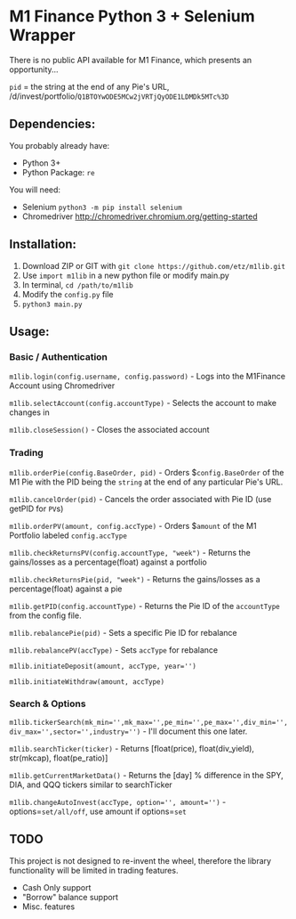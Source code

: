 # M1 Finance Python 3 + Selenium Wrapper

There is no public API available for M1 Finance, which presents an opportunity...

`pid` = the string at the end of any Pie's URL, /d/invest/portfolio/`Q1BTOYwODE5MCw2jVRTjQyODE1LDMDk5MTc%3D`


## Dependencies:

You probably already have:
- Python 3+
- Python Package: `re`

You will need:
- Selenium `python3 -m pip install selenium`
- Chromedriver http://chromedriver.chromium.org/getting-started

## Installation:

1. Download ZIP or GIT with ```git clone https://github.com/etz/m1lib.git```
2. Use ```import m1lib``` in a new python file or modify main.py
3. In terminal, ```cd /path/to/m1lib```
4. Modify the `config.py` file
5. `python3 main.py`


## Usage:

### Basic / Authentication

`m1lib.login(config.username, config.password)` - Logs into the M1Finance Account using Chromedriver

`m1lib.selectAccount(config.accountType)` - Selects the account to make changes in

`m1lib.closeSession()` - Closes the associated account

### Trading

`m1lib.orderPie(config.BaseOrder, pid)` - Orders $`config.BaseOrder` of the M1 Pie with the PID being the `string` at the end of any particular Pie's URL.

`m1lib.cancelOrder(pid)` - Cancels the order associated with Pie ID (use getPID for `PV`s)

`m1lib.orderPV(amount, config.accType)` - Orders $`amount` of the M1 Portfolio labeled `config.accType`

`m1lib.checkReturnsPV(config.accountType, "week")` - Returns the gains/losses as a percentage(float) against a portfolio

`m1lib.checkReturnsPie(pid, "week")` - Returns the gains/losses as a percentage(float) against a pie

`m1lib.getPID(config.accountType)` - Returns the Pie ID of the `accountType` from the config file.

`m1lib.rebalancePie(pid)` - Sets a specific Pie ID for rebalance

`m1lib.rebalancePV(accType)` - Sets `accType` for rebalance

`m1lib.initiateDeposit(amount, accType, year='')`

`m1lib.initiateWithdraw(amount, accType)`

### Search & Options

`m1lib.tickerSearch(mk_min='',mk_max='',pe_min='',pe_max='',div_min='',div_max='',sector='',industry='')` - I'll document this one later.

`m1lib.searchTicker(ticker)` -  Returns [float(price), float(div_yield), str(mkcap), float(pe_ratio)]

`m1lib.getCurrentMarketData()` - Returns the [day] % difference in the SPY, DIA, and QQQ tickers similar to searchTicker

`m1lib.changeAutoInvest(accType, option='', amount='')` - options=`set/all/off`, use amount if options=`set`


## TODO

This project is not designed to re-invent the wheel, therefore the library functionality will be limited in trading features.

- Cash Only support
- "Borrow" balance support
- Misc. features
